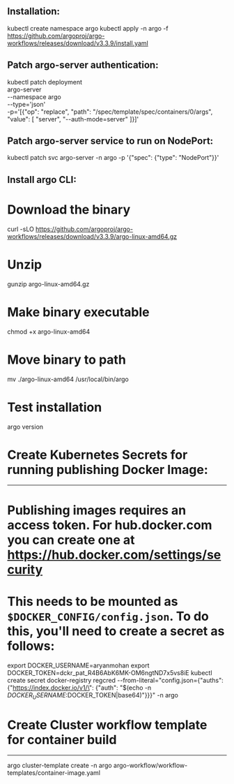 Installation:
--------------

kubectl create namespace argo
kubectl apply -n argo -f https://github.com/argoproj/argo-workflows/releases/download/v3.3.9/install.yaml


Patch argo-server authentication:
----------------------------------

kubectl patch deployment \
  argo-server \
  --namespace argo \
  --type='json' \
  -p='[{"op": "replace", "path": "/spec/template/spec/containers/0/args", "value": [
  "server",
  "--auth-mode=server"
]}]'


Patch argo-server service to run on NodePort:
----------------------------------------------

kubectl patch svc argo-server -n argo -p '{"spec": {"type": "NodePort"}}'


Install argo CLI:
------------------

# Download the binary
curl -sLO https://github.com/argoproj/argo-workflows/releases/download/v3.3.9/argo-linux-amd64.gz

# Unzip
gunzip argo-linux-amd64.gz

# Make binary executable
chmod +x argo-linux-amd64

# Move binary to path
mv ./argo-linux-amd64 /usr/local/bin/argo

# Test installation
argo version


# Create Kubernetes Secrets for running publishing Docker Image:
----------------------------------------------------------------

# Publishing images requires an access token. For hub.docker.com you can create one at https://hub.docker.com/settings/security
# This needs to be mounted as `$DOCKER_CONFIG/config.json`. To do this, you'll need to create a secret as follows:

export DOCKER_USERNAME=aryanmohan
export DOCKER_TOKEN=dckr_pat_R4B6AbK6MK-OM6ngtND7x5vs8iE
kubectl create secret docker-registry regcred --from-literal="config.json={\"auths\": {\"https://index.docker.io/v1/\": {\"auth\": \"$(echo -n $DOCKER_USERNAME:$DOCKER_TOKEN|base64)\"}}}" -n argo


# Create Cluster workflow template for container build
-------------------------------------------------------

argo cluster-template create -n argo argo-workflow/workflow-templates/container-image.yaml